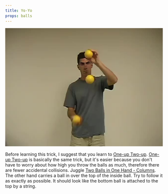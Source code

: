 ```yaml
---
title: Yo-Yo
props: balls
---
```


![Yo-Yo](site/videos/poster/yo-yo.jpg)

Before learning this trick, I suggest that you learn to [One-up Two-up](site/en/one-uptwo-up/README.md). [One-up Two-up](site/en/one-uptwo-up/README.md) is basically the same trick, but it's easier because you don't have to worry about how high you throw the balls as much, therefore there are fewer accidental collisions. Juggle [Two Balls in One Hand - Columns](site/en/twoinonehand-columns/README.md). The other hand carries a ball in over the top of the inside ball. Try to follow it as exactly as possible. It should look like the bottom ball is attached to the top by a string.

